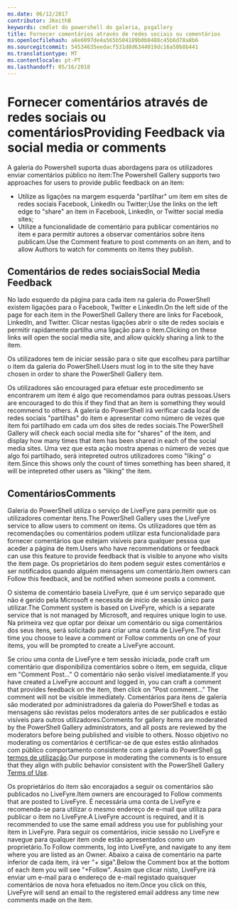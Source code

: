```yaml
---
ms.date: 06/12/2017
contributor: JKeithB
keywords: cmdlet do powershell do galeria, psgallery
title: Fornecer comentários através de redes sociais ou comentários
ms.openlocfilehash: a8e6097de4a565b504189b0b0488c45b6d78a8b6
ms.sourcegitcommit: 54534635eedacf531d8d6344019dc16a50b8b441
ms.translationtype: MT
ms.contentlocale: pt-PT
ms.lasthandoff: 05/16/2018
---
```

# <a name="providing-feedback-via-social-media-or-comments"></a><span data-ttu-id="4fd5b-103">Fornecer comentários através de redes sociais ou comentários</span><span class="sxs-lookup"><span data-stu-id="4fd5b-103">Providing Feedback via social media or comments</span></span>

<span data-ttu-id="4fd5b-104">A galeria do Powershell suporta duas abordagens para os utilizadores enviar comentários público no item:</span><span class="sxs-lookup"><span data-stu-id="4fd5b-104">The Powershell Gallery supports two approaches for users to provide public feedback on an item:</span></span>

- <span data-ttu-id="4fd5b-105">Utilize as ligações na margem esquerda "partilhar" um item em sites de redes sociais Facebook, LinkedIn ou Twitter;</span><span class="sxs-lookup"><span data-stu-id="4fd5b-105">Use the links on the left edge to "share" an item in Facebook, LinkedIn, or Twitter social media sites;</span></span>
- <span data-ttu-id="4fd5b-106">Utilize a funcionalidade de comentário para publicar comentários no item e para permitir autores a observar comentários sobre itens publicam.</span><span class="sxs-lookup"><span data-stu-id="4fd5b-106">Use the Comment feature to post comments on an item, and to allow Authors to watch for comments on items they publish.</span></span>

## <a name="social-media-feedback"></a><span data-ttu-id="4fd5b-107">Comentários de redes sociais</span><span class="sxs-lookup"><span data-stu-id="4fd5b-107">Social Media Feedback</span></span>

<span data-ttu-id="4fd5b-108">No lado esquerdo da página para cada item na galeria do PowerShell existem ligações para o Facebook, Twitter e LinkedIn.</span><span class="sxs-lookup"><span data-stu-id="4fd5b-108">On the left side of the page for each item in the PowerShell Gallery there are links for Facebook, LinkedIn, and Twitter.</span></span>
<span data-ttu-id="4fd5b-109">Clicar nestas ligações abrir o site de redes sociais e permitir rapidamente partilha uma ligação para o item.</span><span class="sxs-lookup"><span data-stu-id="4fd5b-109">Clicking on these links will open the social media site, and allow quickly sharing a link to the item.</span></span>

<span data-ttu-id="4fd5b-110">Os utilizadores tem de iniciar sessão para o site que escolheu para partilhar o item da galeria do PowerShell.</span><span class="sxs-lookup"><span data-stu-id="4fd5b-110">Users must log in to the site they have chosen in order to share the PowerShell Gallery item.</span></span>

<span data-ttu-id="4fd5b-111">Os utilizadores são encouraged para efetuar este procedimento se encontrarem um item é algo que recomendamos para outras pessoas.</span><span class="sxs-lookup"><span data-stu-id="4fd5b-111">Users are encouraged to do this if they find that an item is something they would recommend to others.</span></span>
<span data-ttu-id="4fd5b-112">A galeria do PowerShell irá verificar cada local de redes sociais "partilhas" do item e apresentar como número de vezes que item foi partilhado em cada um dos sites de redes sociais.</span><span class="sxs-lookup"><span data-stu-id="4fd5b-112">The PowerShell Gallery will check each social media site for "shares" of the item, and display how many times that item has been shared in each of the social media sites.</span></span>
<span data-ttu-id="4fd5b-113">Uma vez que esta ação mostra apenas o número de vezes que algo foi partilhado, será intepreted outros utilizadores como "liking" o item.</span><span class="sxs-lookup"><span data-stu-id="4fd5b-113">Since this shows only the count of times something has been shared, it will be intepreted other users as "liking" the item.</span></span>


## <a name="comments"></a><span data-ttu-id="4fd5b-114">Comentários</span><span class="sxs-lookup"><span data-stu-id="4fd5b-114">Comments</span></span>

<span data-ttu-id="4fd5b-115">Galeria do PowerShell utiliza o serviço de LiveFyre para permitir que os utilizadores comentar itens.</span><span class="sxs-lookup"><span data-stu-id="4fd5b-115">The PowerShell Gallery uses the LiveFyre service to allow users to comment on items.</span></span>
<span data-ttu-id="4fd5b-116">Os utilizadores que têm as recomendações ou comentários podem utilizar esta funcionalidade para fornecer comentários que estejam visíveis para qualquer pessoa que aceder a página de item.</span><span class="sxs-lookup"><span data-stu-id="4fd5b-116">Users who have recommendations or feedback can use this feature to provide feedback that is visible to anyone who visits the item page.</span></span>
<span data-ttu-id="4fd5b-117">Os proprietários do item podem seguir estes comentários e ser notificados quando alguém mensagens um comentário.</span><span class="sxs-lookup"><span data-stu-id="4fd5b-117">Item owners can Follow this feedback, and be notified when someone posts a comment.</span></span>

<span data-ttu-id="4fd5b-118">O sistema de comentário baseia LiveFyre, que é um serviço separado que não é gerido pela Microsoft e necessita de início de sessão único para utilizar.</span><span class="sxs-lookup"><span data-stu-id="4fd5b-118">The Comment system is based on LiveFyre, which is a separate service that is not managed by Microsoft, and requires unique login to use.</span></span>
<span data-ttu-id="4fd5b-119">Na primeira vez que optar por deixar um comentário ou siga comentários dos seus itens, será solicitado para criar uma conta de LiveFyre.</span><span class="sxs-lookup"><span data-stu-id="4fd5b-119">The first time you choose to leave a comment or Follow comments on one of your items, you will be prompted to create a LiveFyre account.</span></span>

<span data-ttu-id="4fd5b-120">Se criou uma conta de LiveFyre e tem sessão iniciada, pode craft um comentário que disponibiliza comentários sobre o item, em seguida, clique em "Comment Post..." O comentário não serão visível imediatamente.</span><span class="sxs-lookup"><span data-stu-id="4fd5b-120">If you have created a LiveFyre account and logged in, you can craft a comment that provides feedback on the item, then click on "Post comment..." The comment will not be visible immediately.</span></span>
<span data-ttu-id="4fd5b-121">Comentários para itens de galeria são moderated por administradores da galeria do PowerShell e todas as mensagens são revistas pelos moderators antes de ser publicados e estão visíveis para outros utilizadores.</span><span class="sxs-lookup"><span data-stu-id="4fd5b-121">Comments for gallery items are moderated by the PowerShell Gallery administrators, and all posts are reviewed by the moderators before being published and visible to others.</span></span>
<span data-ttu-id="4fd5b-122">Nosso objetivo no moderating os comentários é certificar-se de que estes estão alinhados com público comportamento consistente com a galeria do PowerShell [os termos de utilização](https://www.powershellgallery.com/policies/Terms).</span><span class="sxs-lookup"><span data-stu-id="4fd5b-122">Our purpose in moderating the comments is to ensure that they align with public behavior consistent with the PowerShell Gallery [Terms of Use](https://www.powershellgallery.com/policies/Terms).</span></span>

<span data-ttu-id="4fd5b-123">Os proprietários do item são encorajados a seguir os comentários são publicados no LiveFyre.</span><span class="sxs-lookup"><span data-stu-id="4fd5b-123">Item owners are encouraged to Follow comments that are posted to LiveFyre.</span></span>
<span data-ttu-id="4fd5b-124">É necessária uma conta de LiveFyre e recomenda-se para utilizar o mesmo endereço de e-mail que utiliza para publicar o item no LiveFyre.</span><span class="sxs-lookup"><span data-stu-id="4fd5b-124">A LiveFyre account is required, and it is recommended to use the same email address you use for publishing your item in LiveFyre.</span></span>
<span data-ttu-id="4fd5b-125">Para seguir os comentários, inicie sessão no LiveFyre e navegue para qualquer item onde estão apresentados como um proprietário.</span><span class="sxs-lookup"><span data-stu-id="4fd5b-125">To Follow comments, log into LiveFyre, and navigate to any item where you are listed as an Owner.</span></span>
<span data-ttu-id="4fd5b-126">Abaixo a caixa de comentário na parte inferior de cada item, irá ver "+ siga".</span><span class="sxs-lookup"><span data-stu-id="4fd5b-126">Below the Comment box at the bottom of each item you will see "+Follow".</span></span>
<span data-ttu-id="4fd5b-127">Assim que clicar nisto, LiveFyre irá enviar um e-mail para o endereço de e-mail registado quaisquer comentários de nova hora efetuados no item.</span><span class="sxs-lookup"><span data-stu-id="4fd5b-127">Once you click on this, LiveFyre will send an email to the registered email address any time new comments made on the item.</span></span>